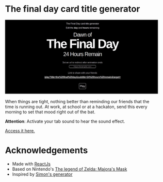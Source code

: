 # The final day card title generator

[![Generator in action](images/dawn.gif)](https://artenes.github.io/majoras-mask-daw-day-generator/)

When things are tight, nothing better than reminding our friends that the time is running out. At work, at school or at a hackaton, send this every morning to set that mood right out of the bat.

**Attention**: Activate your tab sound to hear the sound effect.

[Access it here.](https://artenes.github.io/majoras-mask-daw-day-generator/)

# Acknowledgements

- Made with [ReactJs](https://reactjs.org)
- Based on Nintendo's [The legend of Zelda: Majora's Mask](https://www.zelda.com/majoras-mask/)
- Inspired by [Simon's generator](http://simonrodriguez.fr/exp/dawnofthefinalday/)
